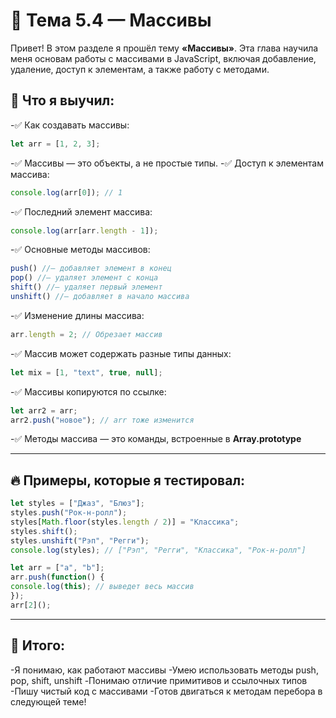 # 🚀 Тема 5.4 — Массивы

Привет! В этом разделе я прошёл тему **«Массивы»**. Эта глава научила меня основам работы с массивами в JavaScript, включая добавление, удаление, доступ к элементам, а также работу с методами.

## 🧠 Что я выучил:

-✅ Как создавать массивы:
  ```javascript 
  let arr = [1, 2, 3];
  ```

-✅ Массивы — это объекты, а не простые типы.
-✅ Доступ к элементам массива:
```javascript
console.log(arr[0]); // 1
```

-✅ Последний элемент массива:
```javascript
console.log(arr[arr.length - 1]);
```

-✅ Основные методы массивов:
```javascript
push() //— добавляет элемент в конец
pop() //— удаляет элемент с конца
shift() //— удаляет первый элемент
unshift() //— добавляет в начало массива
```
-✅ Изменение длины массива:
```javascript
arr.length = 2; // Обрезает массив
```

-✅ Массив может содержать разные типы данных:
```javascript
let mix = [1, "text", true, null];
```

-✅ Массивы копируются по ссылке:
```javascript
let arr2 = arr;
arr2.push("новое"); // arr тоже изменится
```

-✅ Методы массива — это команды, встроенные в **Array.prototype**

---

## 🔥 Примеры, которые я тестировал:
```javascript
let styles = ["Джаз", "Блюз"];
styles.push("Рок-н-ролл");
styles[Math.floor(styles.length / 2)] = "Классика";
styles.shift();
styles.unshift("Рэп", "Регги");
console.log(styles); // ["Рэп", "Регги", "Классика", "Рок-н-ролл"]
```
```javascript
let arr = ["a", "b"];
arr.push(function() {
console.log(this); // выведет весь массив
});
arr[2]();
```

---

## 🏁 Итого:
-Я понимаю, как работают массивы
-Умею использовать методы push, pop, shift, unshift
-Понимаю отличие примитивов и ссылочных типов
-Пишу чистый код с массивами
-Готов двигаться к методам перебора в следующей теме!
